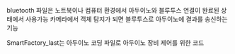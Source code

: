 bluetooth 파일은 노트북이나 컴퓨터 환경에서 
아두이노와 블루투스 연결이 완료된 상태에서 사용가능
카메라에서 객체 탐지가 되면 블루투스로 아두이노에 결과를
송신하는 기능

SmartFactory_last는 아두이노 코딩 파일로 
아두이노 장비 제어를 위한 코드





